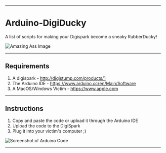 ---------------------------------------------------------

# Arduino-DigiDucky
A list of scripts for making your Digispark become a sneaky RubberDucky!

![Amazing Ass Image](https://i.imgur.com/EO8geae.jpg)

---------------------------------------------------------

## Requirements
1. A digispark - http://digistump.com/products/1
2. The Arduino IDE - https://www.arduino.cc/en/Main/Software
3. A MacOS/Windows Victim - https://www.apple.com

---------------------------------------------------------

## Instructions
1. Copy and paste the code or upload it through the Arduino IDE
2. Upload the code to the DigiSpark
3. Plug it into your victim's computer ;)

![Screenshot of Arduino Code](https://i.imgur.com/jpTw16D.png)

---------------------------------------------------------
